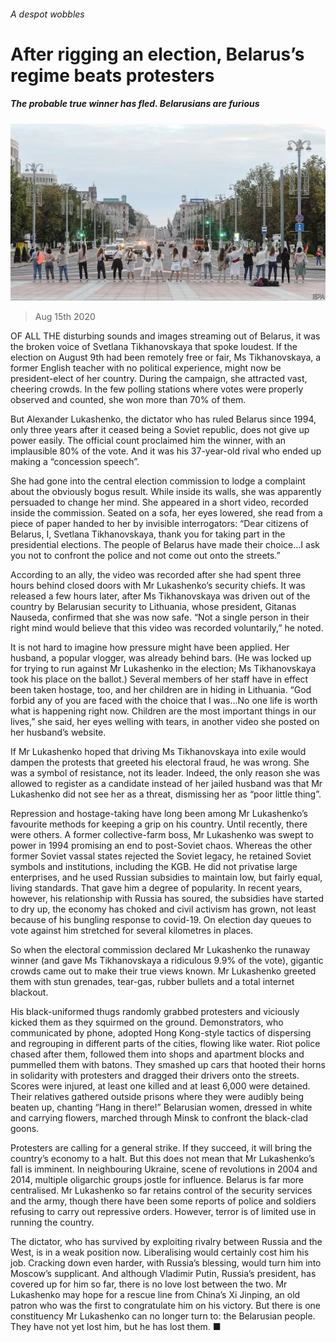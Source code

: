 ###### A despot wobbles

# After rigging an election, Belarus’s regime beats protesters 

##### The probable true winner has fled. Belarusians are furious 

![image](images/20200815_EUP005_0.jpg) 

> Aug 15th 2020 

OF ALL THE disturbing sounds and images streaming out of Belarus, it was the broken voice of Svetlana Tikhanovskaya that spoke loudest. If the election on August 9th had been remotely free or fair, Ms Tikhanovskaya, a former English teacher with no political experience, might now be president-elect of her country. During the campaign, she attracted vast, cheering crowds. In the few polling stations where votes were properly observed and counted, she won more than 70% of them.

But Alexander Lukashenko, the dictator who has ruled Belarus since 1994, only three years after it ceased being a Soviet republic, does not give up power easily. The official count proclaimed him the winner, with an implausible 80% of the vote. And it was his 37-year-old rival who ended up making a “concession speech”.


She had gone into the central election commission to lodge a complaint about the obviously bogus result. While inside its walls, she was apparently persuaded to change her mind. She appeared in a short video, recorded inside the commission. Seated on a sofa, her eyes lowered, she read from a piece of paper handed to her by invisible interrogators: “Dear citizens of Belarus, I, Svetlana Tikhanovskaya, thank you for taking part in the presidential elections. The people of Belarus have made their choice…I ask you not to confront the police and not come out onto the streets.”

According to an ally, the video was recorded after she had spent three hours behind closed doors with Mr Lukashenko’s security chiefs. It was released a few hours later, after Ms Tikhanovskaya was driven out of the country by Belarusian security to Lithuania, whose president, Gitanas Nauseda, confirmed that she was now safe. “Not a single person in their right mind would believe that this video was recorded voluntarily,” he noted.

It is not hard to imagine how pressure might have been applied. Her husband, a popular vlogger, was already behind bars. (He was locked up for trying to run against Mr Lukashenko in the election; Ms Tikhanovskaya took his place on the ballot.) Several members of her staff have in effect been taken hostage, too, and her children are in hiding in Lithuania. “God forbid any of you are faced with the choice that I was…No one life is worth what is happening right now. Children are the most important things in our lives,” she said, her eyes welling with tears, in another video she posted on her husband’s website.

If Mr Lukashenko hoped that driving Ms Tikhanovskaya into exile would dampen the protests that greeted his electoral fraud, he was wrong. She was a symbol of resistance, not its leader. Indeed, the only reason she was allowed to register as a candidate instead of her jailed husband was that Mr Lukashenko did not see her as a threat, dismissing her as “poor little thing”.

Repression and hostage-taking have long been among Mr Lukashenko’s favourite methods for keeping a grip on his country. Until recently, there were others. A former collective-farm boss, Mr Lukashenko was swept to power in 1994 promising an end to post-Soviet chaos. Whereas the other former Soviet vassal states rejected the Soviet legacy, he retained Soviet symbols and institutions, including the KGB. He did not privatise large enterprises, and he used Russian subsidies to maintain low, but fairly equal, living standards. That gave him a degree of popularity. In recent years, however, his relationship with Russia has soured, the subsidies have started to dry up, the economy has choked and civil activism has grown, not least because of his bungling response to covid-19. On election day queues to vote against him stretched for several kilometres in places.

So when the electoral commission declared Mr Lukashenko the runaway winner (and gave Ms Tikhanovskaya a ridiculous 9.9% of the vote), gigantic crowds came out to make their true views known. Mr Lukashenko greeted them with stun grenades, tear-gas, rubber bullets and a total internet blackout.

His black-uniformed thugs randomly grabbed protesters and viciously kicked them as they squirmed on the ground. Demonstrators, who communicated by phone, adopted Hong Kong-style tactics of dispersing and regrouping in different parts of the cities, flowing like water. Riot police chased after them, followed them into shops and apartment blocks and pummelled them with batons. They smashed up cars that hooted their horns in solidarity with protesters and dragged their drivers onto the streets. Scores were injured, at least one killed and at least 6,000 were detained. Their relatives gathered outside prisons where they were audibly being beaten up, chanting “Hang in there!” Belarusian women, dressed in white and carrying flowers, marched through Minsk to confront the black-clad goons.

Protesters are calling for a general strike. If they succeed, it will bring the country’s economy to a halt. But this does not mean that Mr Lukashenko’s fall is imminent. In neighbouring Ukraine, scene of revolutions in 2004 and 2014, multiple oligarchic groups jostle for influence. Belarus is far more centralised. Mr Lukashenko so far retains control of the security services and the army, though there have been some reports of police and soldiers refusing to carry out repressive orders. However, terror is of limited use in running the country.

The dictator, who has survived by exploiting rivalry between Russia and the West, is in a weak position now. Liberalising would certainly cost him his job. Cracking down even harder, with Russia’s blessing, would turn him into Moscow’s supplicant. And although Vladimir Putin, Russia’s president, has covered up for him so far, there is no love lost between the two. Mr Lukashenko may hope for a rescue line from China’s Xi Jinping, an old patron who was the first to congratulate him on his victory. But there is one constituency Mr Lukashenko can no longer turn to: the Belarusian people. They have not yet lost him, but he has lost them. ■

